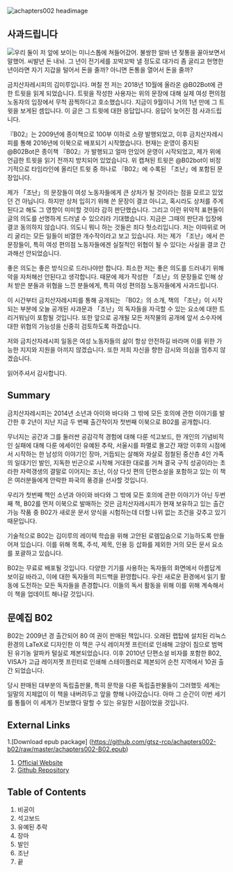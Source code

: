 ![achapters002 headimage](https://gtsz-rcp.github.io/achapters002-b02/assets/achs002-cover_head.jpg)

## 사과드립니다

![우리 둘이 저 앞에 보이는 미니스톱에 쳐들어갔어. 불쌍한 알바 년 젖통을 꼴아보면서 말했어. 씨발년 돈 내놔. 그 년이 전기세를 꼬박꼬박 낼 정도로 대가리 좀 굴리고 현명한 년이라면 자기 지갑을 털어서 돈을 줄까? 아니면 돈통을 열어서 돈을 줄까?](https://gtszrcp.s3.ap-northeast-2.amazonaws.com/DpkFV3DU8AMfEGP.jpg)

금치산자레시피의 김미루입니다. 며칠 전 저는 2018년 10월에 올라온 @B02Bot에 관한 트윗을 읽게 되었습니다. 트윗을 작성한 사용자는 위의 문장에 대해 실제 여성 편의점 노동자의 입장에서 무척 끔찍하다고 호소했습니다. 지금이 9월이니 거의 1년 만에 그 트윗을 보게된 셈입니다. 이 글은 그 트윗에 대한 응답입니다. 응답이 늦어진 점 사과드립니다.

『B02』는 2009년에 종이책으로 100부 이하로 소량 발행되었고, 이후 금치산자레시피를 통해 2016년에 이북으로 배포되기 시작했습니다. 현재는 운영이 중지된 @B02Bot은 종이책 『B02』가 발행되고 얼마 안있어 운영이 시작되었고, 제가 위에 언급한 트윗을 읽기 전까지 방치되어 있었습니다. 위 캡쳐된 트윗은 @B02bot이 비정기적으로 타임라인에 올리던 트윗 중 하나로 『B02』에 수록된 「조난」에 포함된 문장입니다. 

제가 「조난」의 문장들이 여성 노동자들에게 큰 상처가 될 것이라는 점을 모르고 있었던 건 아닙니다. 하지만 상처 입히기 위해 쓴 문장이 결코 아니고, 혹시라도 상처를 주게 된다고 해도 그 영향이 미미할 것이라 감히 판단했습니다. 그리고 이런 위악적 표현들이 글의 의도를 선명하게 드러낼 수 있으리라 기대했습니다. 지금은 그때의 판단과 입장에 결코 동의하지 않습니다. 의도니 뭐니 하는 것들은 죄다 헛소리입니다. 저는 이따위로 머리 굴리는 모든 일들이 비열한 개수작이라고 보고 있습니다. 저는 제가 「조난」에서 쓴 문장들이, 특히 여성 편의점 노동자들에겐 실질적인 위협이 될 수 있다는 사실을 결코 간과해선 안되었습니다.

좋은 의도는 좋은 방식으로 드러나야만 합니다. 최소한 저는 좋은 의도를 드러내기 위해 악을 자처해선 안된다고 생각합니다. 때문에 제가 작성한 「조난」의 문장들로 인해 상처 받은 분들과 위협을 느낀 분들에게, 특히 여성 편의점 노동자들에게 사과드립니다.

이 시간부터 금치산자레시피를 통해 공개되는 『B02』의 소개, 책의 「조난」이 시작되는 부분에 오늘 공개된 사과문과 「조난」의 독자들을 자극할 수 있는 요소에 대한 트리거워닝이 포함될 것입니다. 또한 앞으로 공개될 모든 저작물의 공개에 앞서 소수자에 대한 위협의 가능성을 신중히 검토하도록 하겠습니다.

저와 금치산자레시피 일동은 여성 노동자들의 삶이 항상 안전하길 바라며 이를 위한 가능한 지지와 지원을 아끼지 않겠습니다. 또한 저희 자신을 향한 감시와 의심을 멈추지 않겠습니다.

읽어주셔서 감사합니다.

## Summary

금치산자레시피는 2014년 소년과 아이와 바다와 그 밖에 모든 호의에 관한 이야기를 발간한 후 2년이 지난 지금 두 번째 출간작이자 첫번째 이북으로 B02를 공개합니다.

무너지는 공간과 그를 둘러싼 공감각적 경험에 대해 다룬 석고보드, 한 개인의 기념비적인 실패에 대해 다룬 에세이인 유예된 추락, 서울시를 파멸로 몰고간 재앙 이후의 시점에서 시작하는 한 남성의 이야기인 장마, 거듭되는 살해와 자살로 점철된 중산층 4인 가족의 일대기인 발인, 지독한 빈곤으로 시작해 거대한 대로를 거쳐 결국 구직 성공이라는 초라한 자력갱생의 결말로 이어지는 조난, 이상 다섯 편의 단편소설을 포함하고 있는 이 책은 여러분들에게 안락한 파국의 풍경을 선사할 것입니다.

우리가 첫번째 책인 소년과 아이와 바다와 그 밖에 모든 호의에 관한 이야기가 아닌 두번째 책, B02를 먼저 이북으로 발매하는 것은 금치산자레시피가 현재 보유하고 있는 출간 가능 작품 중 B02가 새로운 문서 양식을 시험하는데 더할 나위 없는 조건을 갖추고 있기 때문입니다.

기술적으로 B02는 김미루의 레이텍 학습을 위해 고안된 로렘입숨으로 기능하도록 만들어져 있습니다. 이를 위해 목록, 주석, 제목, 인용 등 삽화를 제외한 거의 모든 문서 요소를 포괄하고 있습니다.

B02는 무료로 배포될 것입니다. 다양한 기기를 사용하는 독자들의 화면에서 아름답게 보이길 바라고, 이에 대한 독자들의 피드백을 환영합니다. 우린 새로운 환경에서 읽기 활동에 도전하는 모든 독자들을 존경합니다. 이들의 독서 활동을 위해 이를 위해 계속해서 이 책을 업데이트 해나갈 것입니다.

## 문예집 B02

B02는 2009년 경 출간되어 80 여 권이 판매된 책입니다. 오래된 랩탑에 설치된 리눅스환경의 LaTeX로 디자인한 이 책은 구식 레이저젯 프린터로 인쇄해 고양이 침으로 범벅된 유기농 알파카 털실로 제본되었습니다. 이후 2010년 단편소설 비자를 포함한 B02, VISA가 고급 레이저젯 프린터로 인쇄해 스테이플러로 제본되어 순천 지역에서 10권 출간 되었습니다.

당시 판매된 대부분의 독립출판물, 특히 문학을 다룬 독립출판물들이 그러했듯 세계는 일말의 지체없이 이 책을 내버려두고 앞을 향해 나아갔습니다. 아마 그 순간이 이번 세기를 통틀어 이 세계가 진보했다 말할 수 있는 유일한 시점이었을 것입니다.

## External Links
1.[Download epub package] (https://github.com/gtsz-rcp/achapters002-b02/raw/master/achapters002-B02.epub)
1. [Official Website](https://gtsz-rcp.github.io/achapters002-b02/)
2. [Github Repository](https://github.com/gtsz-rcp/achapters002-b02)

## Table of Contents
1. 비공이
1. 석고보드
2. 유예된 추락
3. 장마
4. 발인
5. 조난
6. 끝
